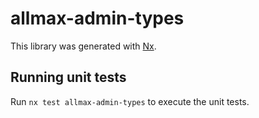 # allmax-admin-types

This library was generated with [Nx](https://nx.dev).

## Running unit tests

Run `nx test allmax-admin-types` to execute the unit tests.
